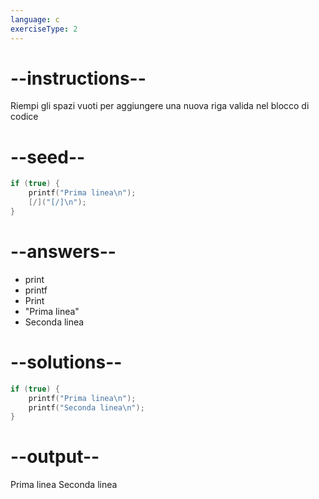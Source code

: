```yaml
---
language: c
exerciseType: 2
---
```


# --instructions--

Riempi gli spazi vuoti per aggiungere una nuova riga valida nel blocco di codice

# --seed--

```c
if (true) {
    printf("Prima linea\n");
    [/]("[/]\n");
}
```

# --answers--

- print
- printf
- Print
- "Prima linea"
- Seconda linea

# --solutions--

```c
if (true) {
    printf("Prima linea\n");
    printf("Seconda linea\n");
}
```

# --output--

Prima linea
Seconda linea
